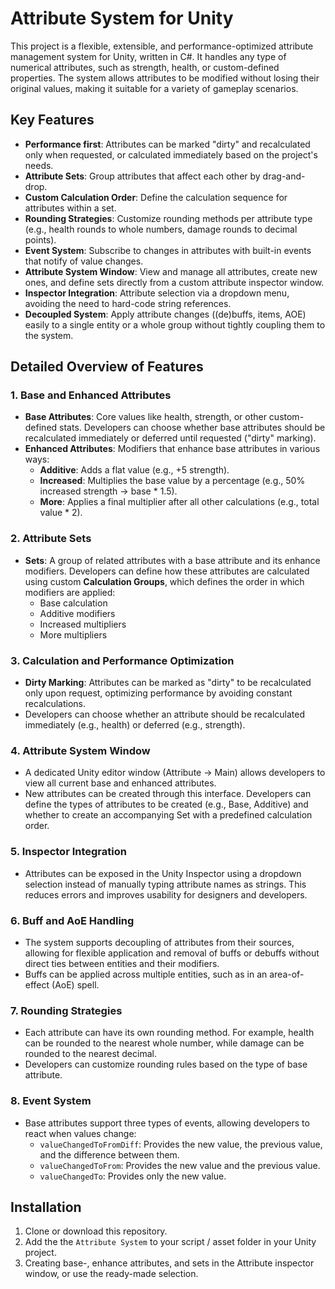 # Attribute System for Unity

This project is a flexible, extensible, and performance-optimized attribute management system for Unity, written in C#. It handles any type of numerical attributes, such as strength, health, or custom-defined properties. The system allows attributes to be modified without losing their original values, making it suitable for a variety of gameplay scenarios.

## Key Features

- **Performance first**: Attributes can be marked "dirty" and recalculated only when requested, or calculated immediately based on the project's needs.
- **Attribute Sets**: Group attributes that affect each other by drag-and-drop.
- **Custom Calculation Order**: Define the calculation sequence for attributes within a set.
- **Rounding Strategies**: Customize rounding methods per attribute type (e.g., health rounds to whole numbers, damage rounds to decimal points).
- **Event System**: Subscribe to changes in attributes with built-in events that notify of value changes.
- **Attribute System Window**: View and manage all attributes, create new ones, and define sets directly from a custom attribute inspector window.
- **Inspector Integration**: Attribute selection via a dropdown menu, avoiding the need to hard-code string references.
- **Decoupled System**: Apply attribute changes ((de)buffs, items, AOE) easily to a single entity or a whole group without tightly coupling them to the system.
  
## Detailed Overview of Features

### 1. **Base and Enhanced Attributes**
   - **Base Attributes**: Core values like health, strength, or other custom-defined stats. Developers can choose whether base attributes should be recalculated immediately or deferred until requested ("dirty" marking).
   - **Enhanced Attributes**: Modifiers that enhance base attributes in various ways:
     - **Additive**: Adds a flat value (e.g., +5 strength).
     - **Increased**: Multiplies the base value by a percentage (e.g., 50% increased strength → base * 1.5).
     - **More**: Applies a final multiplier after all other calculations (e.g., total value * 2).

### 2. **Attribute Sets**
   - **Sets**: A group of related attributes with a base attribute and its enhance modifiers. Developers can define how these attributes are calculated using custom **Calculation Groups**, which defines the order in which modifiers are applied:
     - Base calculation
     - Additive modifiers
     - Increased multipliers
     - More multipliers

### 3. **Calculation and Performance Optimization**
   - **Dirty Marking**: Attributes can be marked as "dirty" to be recalculated only upon request, optimizing performance by avoiding constant recalculations.
   - Developers can choose whether an attribute should be recalculated immediately (e.g., health) or deferred (e.g., strength).

### 4. **Attribute System Window**
   - A dedicated Unity editor window (Attribute -> Main) allows developers to view all current base and enhanced attributes. 
   - New attributes can be created through this interface. Developers can define the types of attributes to be created (e.g., Base, Additive) and whether to create an accompanying Set with a predefined calculation order.

### 5. **Inspector Integration**
   - Attributes can be exposed in the Unity Inspector using a dropdown selection instead of manually typing attribute names as strings. This reduces errors and improves usability for designers and developers.

### 6. **Buff and AoE Handling**
   - The system supports decoupling of attributes from their sources, allowing for flexible application and removal of buffs or debuffs without direct ties between entities and their modifiers.
   - Buffs can be applied across multiple entities, such as in an area-of-effect (AoE) spell.

### 7. **Rounding Strategies**
   - Each attribute can have its own rounding method. For example, health can be rounded to the nearest whole number, while damage can be rounded to the nearest decimal.
   - Developers can customize rounding rules based on the type of base attribute.

### 8. **Event System**
   - Base attributes support three types of events, allowing developers to react when values change:
     - `valueChangedToFromDiff`: Provides the new value, the previous value, and the difference between them.
     - `valueChangedToFrom`: Provides the new value and the previous value.
     - `valueChangedTo`: Provides only the new value.

## Installation

1. Clone or download this repository.
2. Add the the `Attribute System` to your script / asset folder in your Unity project.
3. Creating base-, enhance attributes, and sets in the Attribute inspector window, or use the ready-made selection.